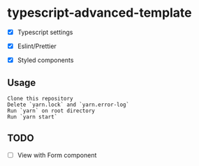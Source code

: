 # typescript-advanced-template

- [x] Typescript settings
- [x] Eslint/Prettier
- [x] Styled components


## Usage
```
Clone this repository
Delete `yarn.lock` and `yarn.error-log`
Run `yarn` on root directory
Run `yarn start`
```

## TODO
- [ ] View with Form component
